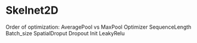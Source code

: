 # Skelnet2D
 
Order of optimization:
AveragePool vs MaxPool
Optimizer
SequenceLength
Batch_size
SpatialDroput
Dropout
Init
LeakyRelu